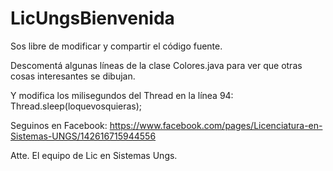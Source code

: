 LicUngsBienvenida
=================

Sos libre de modificar y compartir el código fuente. 

Descomentá algunas líneas de la clase Colores.java para ver que otras cosas interesantes se dibujan.

Y modifica los milisegundos del Thread en la línea 94: Thread.sleep(loquevosquieras);

Seguinos en Facebook: https://www.facebook.com/pages/Licenciatura-en-Sistemas-UNGS/142616715944556 

Atte. El equipo de Lic en Sistemas Ungs.
